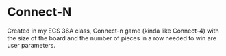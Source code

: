 # Connect-N
Created in my ECS 36A class, Connect-n game (kinda like Connect-4) with the size of the board and the number of pieces in a row needed to win are user parameters.

